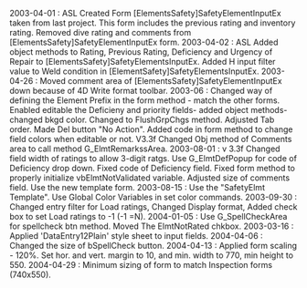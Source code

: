 2003-04-01 : ASL Created Form [ElementsSafety]SafetyElementInputEx taken from last project. This form includes the previous rating and inventory rating. Removed dive rating and comments from [ElementsSafety]SafetyElementInputEx form.2003-04-02 : ASL Added object methods to Rating, Previous Rating, Deficiency and Urgency of Repair to [ElementsSafety]SafetyElementsInputEx. Added H input filter value to Weld condition in [ElementSafety]SafetyElementsInputEx.2003-04-26 : Moved comment area of [ElementsSafety]SafetyElementInputEx down because of 4D Write format toolbar.2003-06 : Changed way of defining the Element Prefix in the form method - match the other forms. Enabled editable the Deficieny and priority fields- added object methods- changed bkgd color.  Changed to FlushGrpChgs method. Adjusted Tab order. Made Del button "No Action". Added code in form method to change field colors when editable or not. V3.3f Changed Obj method of Comments area to call method G_ElmtRemarkssArea.2003-08-01 : v 3.3f Changed field width of ratings to allow 3-digit ratgs. Use G_ElmtDefPopup for code of Deficiency drop down. Fixed code of Deficiency field. Fixed form method to properly initialize vbElmtNotValidated variable. Adjusted size of comments field. Use the new template form.2003-08-15 : Use the "SafetyElmt Template". Use Global Color Variables in set color commands.2003-09-30 : Changed entry filter for Load ratings, Changed Display format, Added check box to set Load ratings to -1 (-1 =N).2004-01-05 : Use G_SpellCheckArea for spellcheck btn method. Moved The ElmtNotRated chkbox.2003-03-16 : Applied 'DataEntry12Plain' style sheet to input fields.2004-04-06 : Changed the size of bSpellCheck button.2004-04-13 : Applied form scaling - 120%.  Set hor. and vert. margin to 10, and min. width to 770, min height to 550.2004-04-29 : Minimum sizing of form to match Inspection forms (740x550).